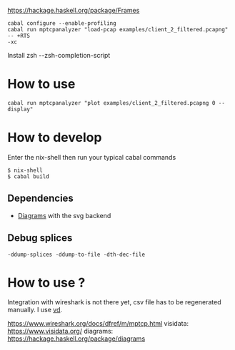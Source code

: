 https://hackage.haskell.org/package/Frames



```
cabal configure --enable-profiling
cabal run mptcpanalyzer "load-pcap examples/client_2_filtered.pcapng"  -- +RTS
-xc
```

Install zsh
--zsh-completion-script


# How to use
`cabal run mptcpanalyzer "plot examples/client_2_filtered.pcapng 0 --display"`

# How to develop

Enter the nix-shell then run your typical cabal commands
```
$ nix-shell
$ cabal build
```
## Dependencies

- [Diagrams](diagrams) with the svg backend

## Debug splices

`-ddump-splices -ddump-to-file -dth-dec-file`



# How to use ?

Integration with wireshark is not there yet, csv file has to be regenerated
manually. I use [vd](visidata).



https://www.wireshark.org/docs/dfref/m/mptcp.html
visidata: https://www.visidata.org/
diagrams: https://hackage.haskell.org/package/diagrams
